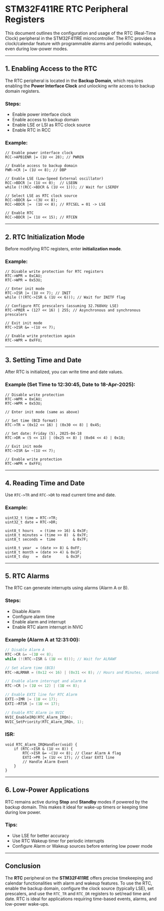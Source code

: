 # STM32F411RE RTC Peripheral Registers

This document outlines the configuration and usage of the RTC (Real-Time Clock) peripheral in the STM32F411RE microcontroller. The RTC provides a clock/calendar feature with programmable alarms and periodic wakeups, even during low-power modes.

---

## 1. Enabling Access to the RTC

The RTC peripheral is located in the **Backup Domain**, which requires enabling the **Power Interface Clock** and unlocking write access to backup domain registers.

### Steps:
- Enable power interface clock
- Enable access to backup domain
- Enable LSE or LSI as RTC clock source
- Enable RTC in RCC

### Example:
```
// Enable power interface clock
RCC->APB1ENR |= (1U << 28); // PWREN

// Enable access to backup domain
PWR->CR |= (1U << 8); // DBP

// Enable LSE (Low-Speed External oscillator)
RCC->BDCR |= (1U << 0);  // LSEON
while (!(RCC->BDCR & (1U << 1))); // Wait for LSERDY

// Select LSE as RTC clock source
RCC->BDCR &= ~(3U << 8);
RCC->BDCR |=  (1U << 8); // RTCSEL = 01 -> LSE

// Enable RTC
RCC->BDCR |= (1U << 15); // RTCEN
```

---

## 2. RTC Initialization Mode

Before modifying RTC registers, enter **initialization mode**.

### Example:
```
// Disable write protection for RTC registers
RTC->WPR = 0xCAU;
RTC->WPR = 0x53U;

// Enter init mode
RTC->ISR |= (1U << 7); // INIT
while (!(RTC->ISR & (1U << 6))); // Wait for INITF flag

// Configure RTC prescalers (assuming 32.768kHz LSE)
RTC->PRER = (127 << 16) | 255; // Asynchronous and synchronous prescalers

// Exit init mode
RTC->ISR &= ~(1U << 7);

// Enable write protection again
RTC->WPR = 0xFFU;
```

---

## 3. Setting Time and Date

After RTC is initialized, you can write time and date values.

### Example (Set Time to 12:30:45, Date to 18-Apr-2025):
```
// Disable write protection
RTC->WPR = 0xCAU;
RTC->WPR = 0x53U;

// Enter init mode (same as above)

// Set time (BCD format)
RTC->TR = (0x12 << 16) | (0x30 << 8) | 0x45;

// Set date: Friday (5), 2025-04-18
RTC->DR = (5 << 13) | (0x25 << 8) | (0x04 << 4) | 0x18;

// Exit init mode
RTC->ISR &= ~(1U << 7);

// Enable write protection
RTC->WPR = 0xFFU;
```

---

## 4. Reading Time and Date

Use `RTC->TR` and `RTC->DR` to read current time and date.

### Example:
```
uint32_t time = RTC->TR;
uint32_t date = RTC->DR;

uint8_t hours   = (time >> 16) & 0x3F;
uint8_t minutes = (time >> 8)  & 0x7F;
uint8_t seconds =  time        & 0x7F;

uint8_t year  = (date >> 8) & 0xFF;
uint8_t month = (date >> 4) & 0x1F;
uint8_t day   =  date       & 0x3F;
```

---

## 5. RTC Alarms

The RTC can generate interrupts using alarms (Alarm A or B).

### Steps:
- Disable Alarm
- Configure alarm time
- Enable alarm and interrupt
- Enable RTC alarm interrupt in NVIC

### Example (Alarm A at 12:31:00):
```c
// Disable Alarm A
RTC->CR &= ~(1U << 8);
while (!(RTC->ISR & (1U << 0))); // Wait for ALRAWF

// Set alarm time (BCD)
RTC->ALRMAR = (0x12 << 16) | (0x31 << 8); // Hours and Minutes, seconds = 00

// Enable alarm interrupt and alarm A
RTC->CR |= (1U << 12) | (1U << 8);

// Enable EXTI line for RTC Alarm
EXTI->IMR |= (1U << 17);
EXTI->RTSR |= (1U << 17);

// Enable RTC Alarm in NVIC
NVIC_EnableIRQ(RTC_Alarm_IRQn);
NVIC_SetPriority(RTC_Alarm_IRQn, 1);
```

### ISR:
```
void RTC_Alarm_IRQHandler(void) {
    if (RTC->ISR & (1U << 8)) {
        RTC->ISR &= ~(1U << 8); // Clear Alarm A flag
        EXTI->PR |= (1U << 17); // Clear EXTI line
        // Handle Alarm Event
    }
}
```

---

## 6. Low-Power Applications

RTC remains active during **Stop** and **Standby** modes if powered by the backup domain. This makes it ideal for wake-up timers or keeping time during low power.

### Tips:
- Use LSE for better accuracy
- Use RTC Wakeup timer for periodic interrupts
- Configure Alarm or Wakeup sources before entering low power mode

---

## Conclusion

The **RTC** peripheral on the **STM32F411RE** offers precise timekeeping and calendar functionalities with alarm and wakeup features. To use the RTC, enable the backup domain, configure the clock source (typically LSE), set prescalers, and use the `RTC_TR` and `RTC_DR` registers to set/read time and date. RTC is ideal for applications requiring time-based events, alarms, and low-power wake-ups.